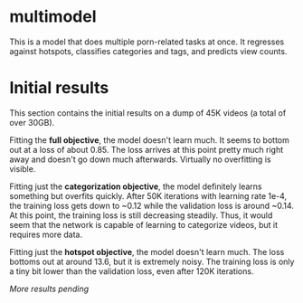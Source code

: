 # multimodel

This is a model that does multiple porn-related tasks at once. It regresses against hotspots, classifies categories and tags, and predicts view counts.

# Initial results

This section contains the initial results on a dump of 45K videos (a total of over 30GB).

Fitting the **full objective**, the model doesn't learn much. It seems to bottom out at a loss of about 0.85. The loss arrives at this point pretty much right away and doesn't go down much afterwards. Virtually no overfitting is visible.

Fitting just the **categorization objective**, the model definitely learns something but overfits quickly. After 50K iterations with learning rate 1e-4, the training loss gets down to ~0.12 while the validation loss is around ~0.14. At this point, the training loss is still decreasing steadily. Thus, it would seem that the network is capable of learning to categorize videos, but it requires more data.

Fitting just the **hotspot objective**, the model doesn't learn much. The loss bottoms out at around 13.6, but it is extremely noisy. The training loss is only a tiny bit lower than the validation loss, even after 120K iterations.

*More results pending*
